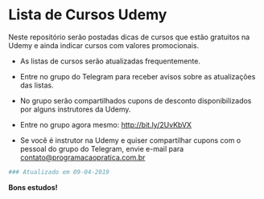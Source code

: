 # Lista de Cursos Udemy

Neste repositório serão postadas dicas de cursos que estão gratuitos na Udemy e ainda indicar cursos com valores promocionais. 

  - As listas de cursos serão atualizadas frequentemente. 

  - Entre no grupo do Telegram para receber avisos sobre as atualizações das listas. 

  - No grupo serão compartilhados cupons de desconto disponibilizados por alguns instrutores da Udemy.

  - Entre no grupo agora mesmo: http://bit.ly/2UvKbVX

  - Se você é instrutor na Udemy e quiser compartilhar cupons com o pessoal do grupo do Telegram, envie e-mail para contato@programacaopratica.com.br


```sh
### Atualizado em 09-04-2019
```

**Bons estudos!**
